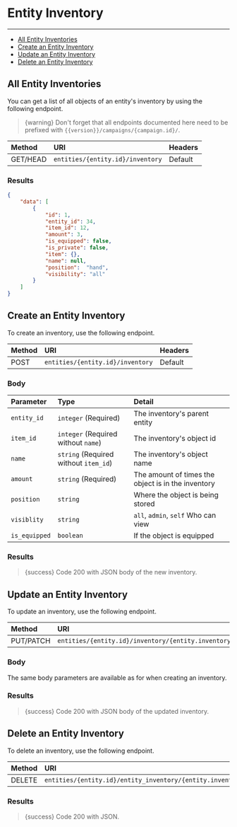 # Entity Inventory

---

- [All Entity Inventories](#all-entity-inventory)
- [Create an Entity Inventory](#create-inventory)
- [Update an Entity Inventory](#update-inventory)
- [Delete an Entity Inventory](#delete-inventory)

<a name="all-entity-inventory"></a>
## All Entity Inventories

You can get a list of all objects of an entity's inventory by using the following endpoint.

> {warning} Don't forget that all endpoints documented here need to be prefixed with `{{version}}/campaigns/{campaign.id}/`.


| Method | URI | Headers |
| :- |   :-   |  :-  |
| GET/HEAD | `entities/{entity.id}/inventory` | Default |

### Results
```json
{
    "data": [
        {
            "id": 1,
            "entity_id": 34,
            "item_id": 12,
            "amount": 3,
            "is_equipped": false,
            "is_private": false,
            "item": {},
            "name": null,
            "position":  "hand",
            "visibility": "all"
        }
    ]
}
```


<a name="create-inventory"></a>
## Create an Entity Inventory

To create an inventory, use the following endpoint.

| Method | URI | Headers |
| :- |   :-   |  :-  |
| POST | `entities/{entity.id}/inventory` | Default |

### Body

| Parameter | Type | Detail                                           |
| :- |   :-   |:-------------------------------------------------|
| `entity_id` | `integer` (Required) | The inventory's parent entity                    |
| `item_id` | `integer` (Required without `name`) | The inventory's object id                          |
| `name` | `string` (Required without `item_id`) | The inventory's object name                        |
| `amount` | `string` (Required) | The amount of times the object is in the inventory |
| `position` | `string` | Where the object is being stored                 |
| `visiblity` | `string` | `all`, `admin`, `self` Who can view              |
| `is_equipped` | `boolean` | If the object is equipped                          |


### Results

> {success} Code 200 with JSON body of the new inventory.


<a name="update-inventory"></a>
## Update an Entity Inventory

To update an inventory, use the following endpoint.

| Method | URI | Headers |
| :- |   :-   |  :-  |
| PUT/PATCH | `entities/{entity.id}/inventory/{entity.inventory.id}` | Default |

### Body

The same body parameters are available as for when creating an inventory.

### Results

> {success} Code 200 with JSON body of the updated inventory.


<a name="delete-inventory"></a>
## Delete an Entity Inventory

To delete an inventory, use the following endpoint.

| Method | URI | Headers |
| :- |   :-   |  :-  |
| DELETE | `entities/{entity.id}/entity_inventory/{entity.inventory.id}` | Default |

### Results

> {success} Code 200 with JSON.
